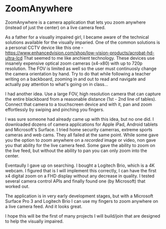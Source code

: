 # ZoomAnywhere
ZoomAnywhere is a camera application that lets you zoom anywhere (instead of just the center) on a live camera feed. 

As a father for a visually impaired girl, I became aware of the technical solutions available for the visually imparied. 
One of the common solutions is a personal CCTV device like this one - https://www.enhancedvision.com/shop/low-vision-products/acrobat-hd-ultra-lcd
That seemed to me like anchient technology. 
These devices use insanely expensive optical zoom cameras (x4-x80) with up to 720p resolution.
The FOV is limited as well so the user must continuosly change the camera orientation by hand. 
Try to do that while following a teacher writing on a backboard, zooming in and out to read and navigate and actually pay attention to what's going on in class...

I had another idea.
Use a large FOV, high resolution camera that can capture the entire blackboard from a reasonable distance (1st - 2nd line of tables).
Connect that camera to a touchscreen device and with it, pan and zoom effortlessly by swiping and pinching you fingers. 

I was sure someone had already came up with this idea, but no one did.
I downloaded dozens of camera applications for Apple iPad, Android tablets and Microsoft's Surface.
I tried home security camerras, extreme sports cameras and web cams. 
They all failed at the same point.
While some gave you the option to zoom anywhere on a *recorded* image or video, non gave you that ability for the live camera feed.
Some gave the ability to zoom on the live feed, but without the ability to pan you can only zoom into the center.

Eventaully I gave up on searching. I bought a Logitech Brio, which is a 4K webcam. 
I figured that is I will implement this correctly, I can have the first x4 digital zoom on a FHD display without any decrease in quality. 
I tested several camera control APIs and finally found one (by Microsoft) that worked out.

The application is in very early development stages, but with a Microsoft Surface Pro 3 and Logitech Brio I can use my fingers to zoom anywhere on a live camera feed.
And it looks great.

I hope this will be the first of many projects I will build/join that are designed to help the visually impaired. 

